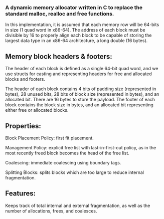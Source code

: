 ### A dynamic memory allocator written in C to replace the standard malloc, realloc and free functions.

In this implementation, it is assumed that each memory row will be 64-bits in size (1 quad word in x86-64). The address of each block must be divisible by 16 to properly align each block to be capable of storing the largest data type in an x86-64 architecture, a long double (16 bytes).


## Memory block headers & footers:

The header of each block is defined as a single 64-bit quad word, and we use structs for casting and representing headers for free and allocated blocks and footers.

The header of each block contains 4 bits of padding size (represented in bytes), 28 unused bits, 28 bits of block size (represented in bytes), and an allocated bit. There are 16 bytes to store the payload. The footer of each block contains the block size in bytes, and an allocated bit representing either free or allocated blocks.


## Properties:

Block Placement Policy: first fit placement.

Management Policy: explicit free list with last-in-first-out policy, as in the most recently freed block becomes the head of the free list.

Coalescing: immediate coalescing using boundary tags.

Splitting Blocks: splits blocks which are too large to reduce internal fragmentation.

## Features:

Keeps track of total internal and external fragmentation, as well as the number of allocations, frees, and coalesces.
